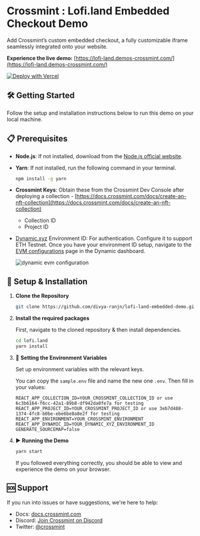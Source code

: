 # Crossmint : Lofi.land Embedded Checkout Demo

Add Crossmint’s custom embedded checkout, a fully customizable iframe seamlessly integrated onto your website.

**Experience the live demo:** [https://lofi-land.demos-crossmint.com/](https://lofi-land.demos-crossmint.com/)

[![Deploy with Vercel](https://vercel.com/button)](https://vercel.com/import/project?template=hhttps://github.com/divya-ranjn/lofi-land-embedded-demo)

## 🛠️ Getting Started

Follow the setup and installation instructions below to run this demo on your local machine.

## 📋 Prerequisites

- **Node.js**: If not installed, download from the [Node.js official website](https://nodejs.org/).
- **Yarn**: If not installed, run the following command in your terminal.

  ```bash
  npm install -g yarn
  ```

- **Crossmint Keys**: Obtain these from the Crossmint Dev Console after deploying a collection - [https://docs.crossmint.com/docs/create-an-nft-collection](https://docs.crossmint.com/docs/create-an-nft-collection)
  - Collection ID
  - Project ID
- [Dynamic.xyz](https://docs.dynamic.xyz/quickstart) Environment ID: For authentication. Configure it to support ETH Testnet. Once you have your environment ID setup, navigate to the [EVM configurations](https://app.dynamic.xyz/dashboard/configurations#evm) page in the Dynamic dashboard.

  ![dynamic evm configuration](https://bafkreid7dnonfnihee7p7wmqicqofer3mukhtlwlmxwahaw3c3lb74zuf4.ipfs.nftstorage.link/)

## 💾 Setup & Installation

1. **Clone the Repository**

   ```bash
   git clone https://github.com/divya-ranjn/lofi-land-embedded-demo.git
   ```

2. **Install the required packages**

   First, navigate to the cloned repository & then install dependencies.

   ```bash
   cd lofi.land
   yarn install
   ```

3. 🔐 **Setting the Environment Variables**

   Set up environment variables with the relevant keys.

   You can copy the `sample.env` file and name the new one `.env`. Then fill in your values:

   ```env
   REACT_APP_COLLECTION_ID=YOUR_CROSSMINT_COLLECTION_ID or use 6c3b6164-f6cc-42a1-89b8-df942da0fe7a for testing
   REACT_APP_PROJECT_ID=YOUR_CROSSMINT_PROJECT_ID or use 3eb7d488-1374-4fc8-b0be-ebe6be8a8e2f for testing
   REACT_APP_ENVIRONMENT=YOUR_CROSSMINT_ENVIRONMENT
   REACT_APP_DYNAMIC_ID=YOUR_DYNAMIC_XYZ_ENVIRONMENT_ID
   GENERATE_SOURCEMAP=false
   ```

4. ▶️ **Running the Demo**

   ```bash
   yarn start
   ```

   If you followed everything correctly, you should be able to view and experience the demo on your browser.

## 🆘 Support

If you run into issues or have suggestions, we're here to help:

- Docs: [docs.crossmint.com](https://docs.crossmint.com)
- Discord: [Join Crossmint on Discord](https://discord.gg/crossmint)
- Twitter: [@crossmint](https://twitter.com/crossmint)
